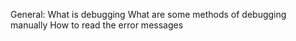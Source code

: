 General:
What is debugging
What are some methods of debugging manually
How to read the error messages
